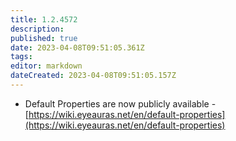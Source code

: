 ```yaml
---
title: 1.2.4572
description: 
published: true
date: 2023-04-08T09:51:05.361Z
tags: 
editor: markdown
dateCreated: 2023-04-08T09:51:05.157Z
---		
```

		
- Default Properties are now publicly available - [https://wiki.eyeauras.net/en/default-properties](https://wiki.eyeauras.net/en/default-properties)
